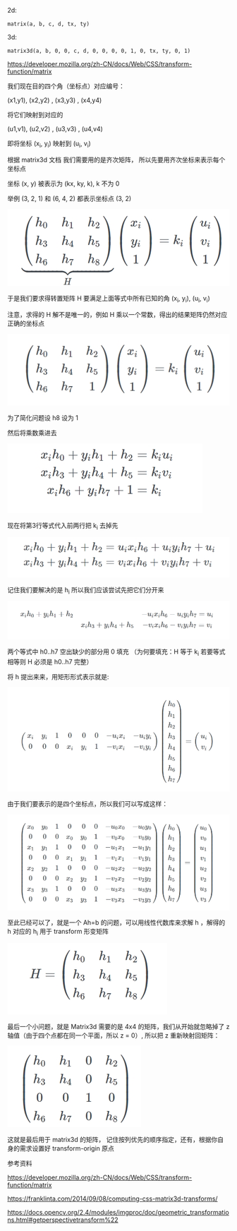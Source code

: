 2d:

```
matrix(a, b, c, d, tx, ty) 
```

3d:

```
matrix3d(a, b, 0, 0, c, d, 0, 0, 0, 0, 1, 0, tx, ty, 0, 1)
```


https://developer.mozilla.org/zh-CN/docs/Web/CSS/transform-function/matrix


我们现在目的四个角（坐标点）对应编号：

(x1,y1), (x2,y2) , (x3,y3) , (x4,y4) 

将它们映射到对应的

(u1,v1), (u2,v2) , (u3,v3) , (u4,v4) 

即将坐标 (x<sub>i</sub>, y<sub>i</sub>) 映射到 (u<sub>i</sub>, v<sub>i</sub>)

根据 matrix3d 文档 我们需要用的是齐次矩阵， 所以先要用齐次坐标来表示每个坐标点

坐标 (x, y) 被表示为 (kx, ky, k), k 不为 0

举例 (3, 2, 1) 和 (6, 4, 2) 都表示坐标点 (3, 2)

![image](./i/1.png)

于是我们要求得转置矩阵 H 要满足上面等式中所有已知的角 (x<sub>i</sub>, y<sub>i</sub>), (u<sub>i</sub>, v<sub>i</sub>)

注意，求得的 H 解不是唯一的，例如 H 乘以一个常数，得出的结果矩阵仍然对应正确的坐标点

![image](./i/2.png)

为了简化问题设 h8 设为 1

然后将乘数乘进去

![image](./i/3.png)


现在将第3行等式代入前两行把 k<sub>i</sub> 去掉先

![image](./i/4.png)

记住我们要解决的是 h<sub>i</sub> 所以我们应该尝试先把它们分开来

![image](./i/5.png)

两个等式中 h0..h7 空出缺少的部分用 0 填充 （为何要填充：H 等于 k<sub>i</sub> 若要等式相等则 H 必须是 h0..h7 完整）

将 h 提出来来，用矩形形式表示就是:

![image](./i/6.png)

由于我们要表示的是四个坐标点，所以我们可以写成这样：

![image](./i/7.png)

至此已经可以了，就是一个 Ah=b 的问题，可以用线性代数库来求解 h ，解得的 h 对应的 h<sub>i</sub> 用于 transform 形变矩阵

![image](./i/8.png)

最后一个小问题，就是 Matrix3d 需要的是 4x4 的矩阵，我们从开始就忽略掉了 z 轴值（由于四个点都在同一个平面，所以 z = 0）, 所以把 z 重新映射回矩阵：

![image](./i/9.png)


这就是最后用于 matrix3d 的矩阵， 记住按列优先的顺序指定，还有，根据你自身的需求设置好 transform-origin 原点



  

参考资料

https://developer.mozilla.org/zh-CN/docs/Web/CSS/transform-function/matrix

https://franklinta.com/2014/09/08/computing-css-matrix3d-transforms/

https://docs.opencv.org/2.4/modules/imgproc/doc/geometric_transformations.html#getperspectivetransform%22